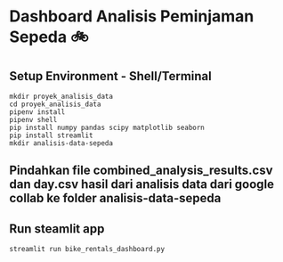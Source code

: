 # Dashboard Analisis Peminjaman Sepeda 🚲

## Setup Environment - Shell/Terminal
```
mkdir proyek_analisis_data
cd proyek_analisis_data
pipenv install
pipenv shell
pip install numpy pandas scipy matplotlib seaborn
pip install streamlit
mkdir analisis-data-sepeda

```
## Pindahkan file combined_analysis_results.csv dan day.csv hasil dari analisis data dari google collab ke folder analisis-data-sepeda

## Run steamlit app
```
streamlit run bike_rentals_dashboard.py
```
